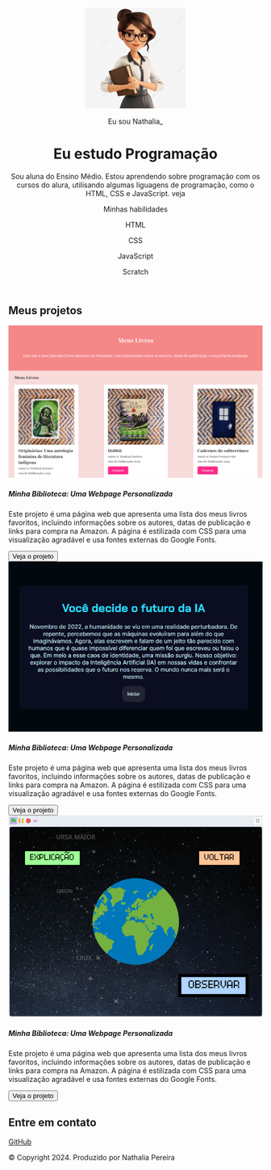 <!DOCTYPE html>
<html lang="pt-br">

<head>
    <meta charset="UTF-8">
    <meta name="viewport" content="width=device-width, initial-scale=1.0">
    <link href="https://cdn.jsdelivr.net/npm/bootstrap@5.3.2/dist/css/bootstrap.min.css" rel="stylesheet">
    <link rel="stylesheet" href="style.css">
    <title>Meu portfólio</title>
</head>

<body>
    <header class="container text-center">
        <img src="img/avatar-perfil.png" alt="avatar da Nat" class="rounded-circle" width="200" height="200" srcset="">
        <p class="lead">Eu sou Nathalia_</p>
        <h1>Eu estudo Programação</h1>
        <p>Sou aluna do Ensino Médio. Estou aprendendo sobre programação com os cursos do alura, utilisando algumas liguagens de programação, como o HTML, CSS e JavaScript. veja </p>
        <p>Minhas habilidades</p>
        <div>
            <p class="badge bg-secondary">HTML</p>
            <p class="badge bg-secondary">CSS</p>
            <p class="badge bg-secondary">JavaScript</p>
            <p class="badge bg-secondary">Scratch</p>
        </div>
    </header>
    <main class="container mt-5">
        <h2>Meus projetos</h2>
        <div class="row">

<!-- Projeto 1 -->

<div class="col-md-4">
  <div class="card">
    <img
      src="img/projeto-1.png"
      class="card-img-top"
      alt="Imagem do projeto de biblioteca virtual"
    />
    <div class="card-body">
      <h5 class="card-title">Minha Biblioteca: Uma Webpage Personalizada</h5>
      <p class="card-text">
        Este projeto é uma página web que apresenta uma lista dos meus livros
        favoritos, incluindo informações sobre os autores, datas de publicação e
        links para compra na Amazon. A página é estilizada com CSS para uma
        visualização agradável e usa fontes externas do Google Fonts.
      </p>
      <button type="button" class="btn btn-link">Veja o projeto</button>
    </div>
  </div>
</div>

<!-- Projeto 2 -->

<div class="col-md-4">
  <div class="card">
    <img
      src="img/projeto-2.png"
      class="card-img-top"
      alt="Imagem do projeto de biblioteca virtual"
    />
    <div class="card-body">
      <h5 class="card-title">Minha Biblioteca: Uma Webpage Personalizada</h5>
      <p class="card-text">
        Este projeto é uma página web que apresenta uma lista dos meus livros
        favoritos, incluindo informações sobre os autores, datas de publicação e
        links para compra na Amazon. A página é estilizada com CSS para uma
        visualização agradável e usa fontes externas do Google Fonts.
      </p>
      <button type="button" class="btn btn-link">Veja o projeto</button>
    </div>
  </div>
</div>


<!-- Projeto 3 -->

<div class="col-md-4">
  <div class="card">
    <img
      src="img/projeto-3.png"
      class="card-img-top"
      alt="Imagem do projeto de biblioteca virtual"
    />
    <div class="card-body">
      <h5 class="card-title">Minha Biblioteca: Uma Webpage Personalizada</h5>
      <p class="card-text">
        Este projeto é uma página web que apresenta uma lista dos meus livros
        favoritos, incluindo informações sobre os autores, datas de publicação e
        links para compra na Amazon. A página é estilizada com CSS para uma
        visualização agradável e usa fontes externas do Google Fonts.
      </p>
      <button type="button" class="btn btn-link">Veja o projeto</button>
    </div>
  </div>
</div>
  </div>
    </main>

  <footer class="container py-5">
 <h2>Entre em contato</h2>
    <div>
        <a href="https://github.com/NathaliaP12">GitHub</a>
    </div>
    <p class="my-5 text-center">© Copyright 2024. Produzido por Nathalia Pereira</p>
</footer>
</body>

</html>
